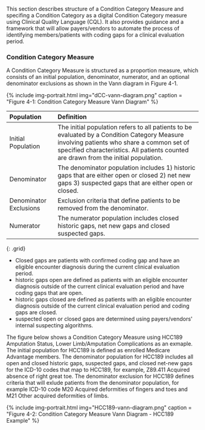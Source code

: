 
<div class="bg-info" markdown="1">

This section describes structure of a Condition Category Measure and specifing a Condition Category as a digital Condition Category measure using Clinical Quality Language (CQL). It also provides guidance and a framework that will allow payers/vendors to automate the process of identifying members/patients with coding gaps for a clinical evaluation period. 

###  Condition Category Measure
A Condition Category Measure is structured as a proportion measure, which consists of an initial population, denominator, numerator, and an optional denominator exclusions as shown in the Vann diagram in Figure 4-1. 

{% include img-portrait.html img="dCC-vann-diagram.png" caption = "Figure 4-1: Condition Category Measure Vann Diagram" %}

| Population | Definition | 
|:----|:----|
| Initial Population | The initial population refers to all patients to be evaluated by a Condition Category Measure involving patients who share a common set of specified characteristics. All patients counted are drawn from the initial population. |
| Denominator | The denominator population includes 1) historic gaps that are either open or closed 2) net new gaps 3) suspected gaps that are either open or closed. |
| Denominator Exclusions| Exclusion criteria that define patients to be removed from the denominator. |
| Numerator| The numerator population includes closed historic gaps, net new gaps and closed suspected gaps.|
{: .grid}

- Closed gaps are patients with confirmed coding gap and have an eligible encounter diagnosis during the current clinical evaluation period.
- historic gaps open are defined as patients with an eligible encounter diagnosis outside of the current clinical evaluation period and have coding gaps that are open. 
- historic gaps closed are defined as patients with an eligible encounter diagnosis outside of the current clinical evaluation period and coding gaps are closed. 
- suspected open or closed gaps are determined using payers/vendors' internal suspecting algorithms. 

The figure below shows a Condition Category Measure using HCC189 Amputation Status, Lower Limb/Amputation Complications as an exmaple. The initial population for HCC189 is defined as enrolled Medicare Advantage members. The denominator population for HCC189 includes all open and closed historic gaps, suspected gaps, and closed net-new gaps for the ICD-10 codes that map to HCC189, for example, Z89.411 Acquired absence of right great toe. The denominator exclusion for HCC189 defines criteria that will exlude patients from the denominator population, for example ICD-10 code M20 Acquired deformities of fingers and toes and M21 Other acquired deformities of limbs. 

{% include img-portrait.html img="HCC189-vann-diagram.png" caption = "Figure 4-2: Condition Category Measure Vann Diagram - HCC189 Example" %}


</div>